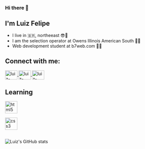 ### Hi there 👋
## I'm Luiz Felipe
- I live in :brazil:, northeeast :sunglasses::sunrise:
- I am the selection operator at Owens Illinois American South :factory_worker:
- Web development student at b7web.com :technologist:

## Connect with me:

<a href="https://www.linkedin.com/in/luiz-felipe-9b0680185/" target="_blank">
    <img align="center" alt="luiz-linkedin" height="30" width="40" src="https://cdn.jsdelivr.net/npm/simple-icons@3.0.1/icons/linkedin.svg" 
    style="max-width:100%;"
    />
</a>

<a href="https://www.facebook.com/profile.php?id=100002840905507" target="_blank">
    <img align="center" alt="luiz-facebook" height="30" width="40" src="https://cdn.jsdelivr.net/npm/simple-icons@3.0.1/icons/facebook.svg" 
    style="max-width:100%;"
    />
</a>

<a href="https://www.instagram.com/lipeomago/" target="_blank">
    <img align="center" alt="luiz-facebook" height="30" width="40" src="https://cdn.jsdelivr.net/npm/simple-icons@3.0.1/icons/instagram.svg" style="max-width:100%"
    />
</a>

## Learning

<a href="#"><img src="https://cdn.icon-icons.com/icons2/1488/PNG/512/5352-html5_102567.png" alt="html5" width="40" height="40" style="max-width:100%;"></img></a>

<a href="#"><img src="https://cdn.icon-icons.com/icons2/2107/PNG/512/file_type_css_icon_130661.png" alt="css3" width="40" height="40" style="max-width:100%"></img></a>

## 


![Luiz's GitHub stats](https://github-readme-stats.vercel.app/api?username=luizlipe&show_icons=true&theme=dark)





